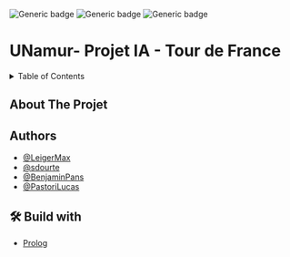 
![Generic badge](https://img.shields.io/badge/STATUT-DEV-blue.svg)   ![Generic badge](https://img.shields.io/badge/VERSION-0.0-green.svg) ![Generic badge](https://img.shields.io/badge/SCHOOL_PROJET-UNamur-green.svg)


# UNamur- Projet IA - Tour de France

<details>
  <summary>Table of Contents</summary>
  <ol>
    <li>
      <a href="#about-the-project">About The Project</a>
    </li>
    <li><a href="#authors">Authors</a></li>
    <li><a href="#-build-with">Build with</a></li>
  </ol>
</details>


## About The Projet


    
## Authors
- [@LeigerMax](https://github.com/LeigerMax) 
- [@sdourte](https://github.com/sdourte) 
- [@BenjaminPans](https://github.com/BenjaminPans) 
- [@PastoriLucas](https://github.com/PastoriLucas) 


## 🛠 Build with
- [Prolog](https://www.swi-prolog.org/)



